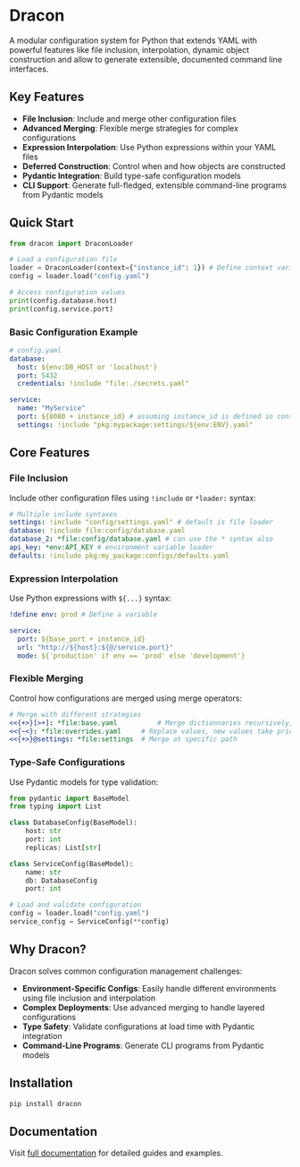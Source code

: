 # Dracon

A modular configuration system for Python that extends YAML with powerful features like file inclusion, interpolation, dynamic object construction and allow to generate extensible, documented command line interfaces.

## Key Features

- **File Inclusion**: Include and merge other configuration files
- **Advanced Merging**: Flexible merge strategies for complex configurations
- **Expression Interpolation**: Use Python expressions within your YAML files
- **Deferred Construction**: Control when and how objects are constructed
- **Pydantic Integration**: Build type-safe configuration models
- **CLI Support**: Generate full-fledged, extensible command-line programs from Pydantic models

## Quick Start

```python
from dracon import DraconLoader

# Load a configuration file
loader = DraconLoader(context={"instance_id": 1}) # Define context variables
config = loader.load("config.yaml")

# Access configuration values
print(config.database.host)
print(config.service.port)
```

### Basic Configuration Example

```yaml
# config.yaml
database:
  host: ${env:DB_HOST or 'localhost'}
  port: 5432
  credentials: !include "file:./secrets.yaml"

service:
  name: "MyService"
  port: ${8080 + instance_id} # assuming instance_id is defined in context
  settings: !include "pkg:mypackage:settings/${env:ENV}.yaml"
```

## Core Features

### File Inclusion

Include other configuration files using `!include` or `*loader:` syntax:

```yaml
# Multiple include syntaxes
settings: !include "config/settings.yaml" # default is file loader
database: !include file:config/database.yaml
database_2: *file:config/database.yaml # can use the * syntax also
api_key: *env:API_KEY # environment variable loader
defaults: !include pkg:my_package:configs/defaults.yaml
```

### Expression Interpolation

Use Python expressions with `${...}` syntax:

```yaml
!define env: prod # Define a variable

service:
  port: ${base_port + instance_id}
  url: "http://${host}:${@/service.port}"
  mode: ${'production' if env == 'prod' else 'development'}
```

### Flexible Merging

Control how configurations are merged using merge operators:

```yaml
# Merge with different strategies
<<{+>}[>+]: *file:base.yaml          # Merge dictionnaries recursively, existing values take priority, existing lists are appended
<<{~<}: *file:overrides.yaml     # Replace values, new values take priority
<<{+>}@settings: *file:settings  # Merge at specific path
```

### Type-Safe Configurations

Use Pydantic models for type validation:

```python
from pydantic import BaseModel
from typing import List

class DatabaseConfig(BaseModel):
    host: str
    port: int
    replicas: List[str]

class ServiceConfig(BaseModel):
    name: str
    db: DatabaseConfig
    port: int

# Load and validate configuration
config = loader.load("config.yaml")
service_config = ServiceConfig(**config)
```

## Why Dracon?

Dracon solves common configuration management challenges:

- **Environment-Specific Configs**: Easily handle different environments using file inclusion and interpolation
- **Complex Deployments**: Use advanced merging to handle layered configurations
- **Type Safety**: Validate configurations at load time with Pydantic integration
- **Command-Line Programs**: Generate CLI programs from Pydantic models

## Installation

```bash
pip install dracon
```

## Documentation

Visit [full documentation](https://dracon.readthedocs.io/) for detailed guides and examples.
